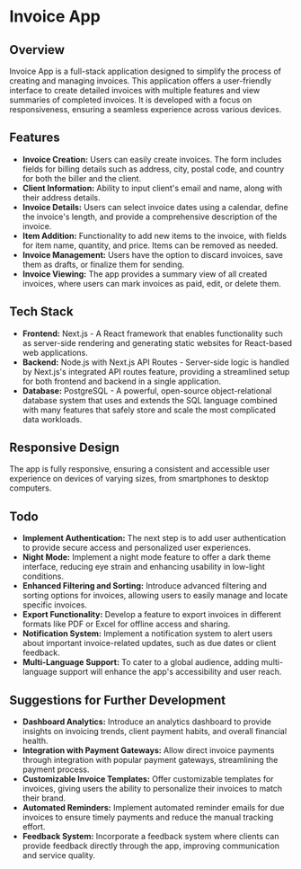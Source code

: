# Invoice App

## Overview
Invoice App is a full-stack application designed to simplify the process of creating and managing invoices. This application offers a user-friendly interface to create detailed invoices with multiple features and view summaries of completed invoices. It is developed with a focus on responsiveness, ensuring a seamless experience across various devices.

## Features
- **Invoice Creation:** Users can easily create invoices. The form includes fields for billing details such as address, city, postal code, and country for both the biller and the client.
- **Client Information:** Ability to input client's email and name, along with their address details.
- **Invoice Details:** Users can select invoice dates using a calendar, define the invoice's length, and provide a comprehensive description of the invoice.
- **Item Addition:** Functionality to add new items to the invoice, with fields for item name, quantity, and price. Items can be removed as needed.
- **Invoice Management:** Users have the option to discard invoices, save them as drafts, or finalize them for sending.
- **Invoice Viewing:** The app provides a summary view of all created invoices, where users can mark invoices as paid, edit, or delete them.

## Tech Stack
- **Frontend:** Next.js - A React framework that enables functionality such as server-side rendering and generating static websites for React-based web applications.
- **Backend:** Node.js with Next.js API Routes - Server-side logic is handled by Next.js's integrated API routes feature, providing a streamlined setup for both frontend and backend in a single application.
- **Database:** PostgreSQL - A powerful, open-source object-relational database system that uses and extends the SQL language combined with many features that safely store and scale the most complicated data workloads.


## Responsive Design
The app is fully responsive, ensuring a consistent and accessible user experience on devices of varying sizes, from smartphones to desktop computers.

## Todo
- **Implement Authentication:** The next step is to add user authentication to provide secure access and personalized user experiences.
- **Night Mode:** Implement a night mode feature to offer a dark theme interface, reducing eye strain and enhancing usability in low-light conditions.
- **Enhanced Filtering and Sorting:** Introduce advanced filtering and sorting options for invoices, allowing users to easily manage and locate specific invoices.
- **Export Functionality:** Develop a feature to export invoices in different formats like PDF or Excel for offline access and sharing.
- **Notification System:** Implement a notification system to alert users about important invoice-related updates, such as due dates or client feedback.
- **Multi-Language Support:** To cater to a global audience, adding multi-language support will enhance the app's accessibility and user reach.

## Suggestions for Further Development
- **Dashboard Analytics:** Introduce an analytics dashboard to provide insights on invoicing trends, client payment habits, and overall financial health.
- **Integration with Payment Gateways:** Allow direct invoice payments through integration with popular payment gateways, streamlining the payment process.
- **Customizable Invoice Templates:** Offer customizable templates for invoices, giving users the ability to personalize their invoices to match their brand.
- **Automated Reminders:** Implement automated reminder emails for due invoices to ensure timely payments and reduce the manual tracking effort.
- **Feedback System:** Incorporate a feedback system where clients can provide feedback directly through the app, improving communication and service quality.
